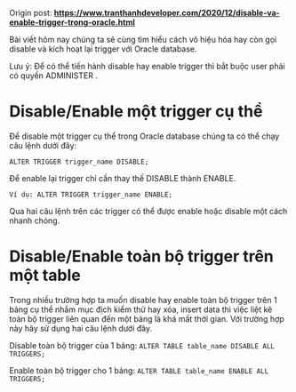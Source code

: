 Origin post: **https://www.tranthanhdeveloper.com/2020/12/disable-va-enable-trigger-trong-oracle.html**

Bài viết hôm nay chúng ta sẽ cùng tìm hiểu cách vô hiệu hóa hay còn gọi disable và kích hoạt lại trigger với Oracle database.

Lưu ý: Để có thể tiến hành disable hay enable trigger thì bắt buộc user phải có quyền ADMINISTER .

# Disable/Enable một trigger cụ thể
Để disable một trigger cụ thể trong Oracle database chúng ta có thể chạy câu lệnh dưới đây:

`ALTER TRIGGER trigger_name DISABLE;`

Để enable lại trigger chỉ cần thay thế DISABLE thành ENABLE.

`Ví dụ: ALTER TRIGGER trigger_name ENABLE;`

Qua hai câu lệnh trên các trigger có thể được enable hoặc disable một cách nhanh chóng.

# Disable/Enable toàn bộ trigger trên một table
Trong nhiều trường hợp ta muốn disable hay enable toàn bộ trigger trên 1 bảng cụ thể nhắm mục địch kiểm thử hay xóa, insert data thì việc liệt kê toàn bộ trigger liên quan đến một bảng là khá mất thời gian. Với trường hợp này hãy sử dụng hai câu lệnh dưới đây.

Disable toàn bộ trigger của 1 bảng: `ALTER TABLE table_name DISABLE ALL TRIGGERS;`

Enable toàn bộ trigger cho 1 bảng: `ALTER TABLE table_name ENABLE ALL TRIGGERS;`